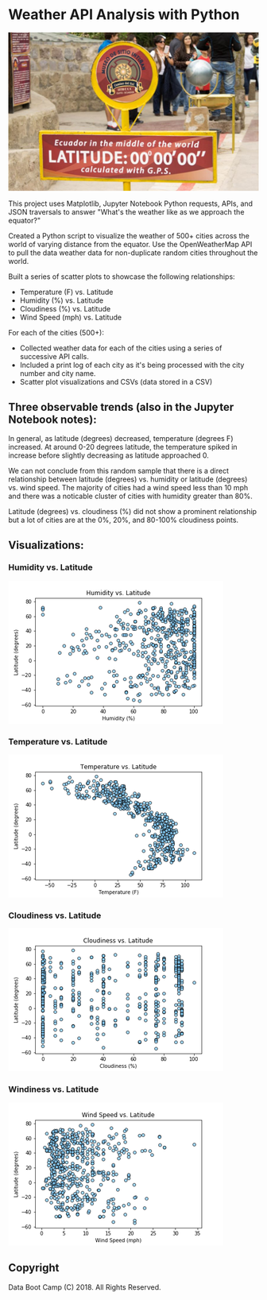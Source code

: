 # Weather API Analysis with Python

![Equator](Images/equatorsign.png)

This project uses Matplotlib, Jupyter Notebook Python requests, APIs, and JSON traversals to answer "What's the weather like as we approach the equator?"

Created a Python script to visualize the weather of 500+ cities across the world of varying distance from the equator. Use the OpenWeatherMap API to pull the data weather data for non-duplicate random cities throughout the world. 

Built a series of scatter plots to showcase the following relationships:

* Temperature (F) vs. Latitude
* Humidity (%) vs. Latitude
* Cloudiness (%) vs. Latitude
* Wind Speed (mph) vs. Latitude

For each of the cities (500+): 

* Collected weather data for each of the cities using a series of successive API calls.
* Included a print log of each city as it's being processed with the city number and city name.
* Scatter plot visualizations and CSVs (data stored in a CSV) 



## Three observable trends (also in the Jupyter Notebook notes):

In general, as latitude (degrees) decreased, temperature (degrees F) increased. At around 0-20 degrees latitude, the temperature spiked in increase before slightly decreasing as latitude approached 0.

We can not conclude from this random sample that there is a direct relationship between latitude (degrees) vs. humidity or latitude (degrees) vs. wind speed. The majority of cities had a wind speed less than 10 mph and there was a noticable cluster of cities with humidity greater than 80%.

Latitude (degrees) vs. cloudiness (%) did not show a prominent relationship but a lot of cities are at the 0%, 20%, and 80-100% cloudiness points.

## Visualizations:

### Humidity vs. Latitude
![HumLat](HumLat.png)

### Temperature vs. Latitude
![TempLat](TempLat.png)

### Cloudiness vs. Latitude
![CloudLat](CloudLat.png)

### Windiness vs. Latitude
![WindLat](WindLat.png)

## Copyright

Data Boot Camp (C) 2018. All Rights Reserved.
